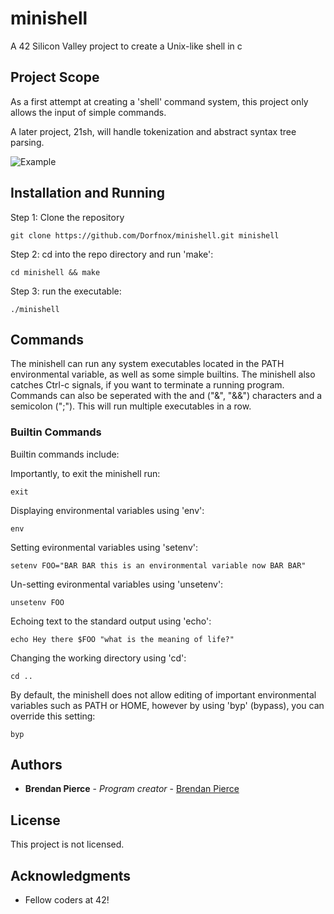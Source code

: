 # minishell

A 42 Silicon Valley project to create a Unix-like shell in c

## Project Scope

As a first attempt at creating a 'shell' command system, this project only allows the input of simple commands.

A later project, 21sh, will handle tokenization and abstract syntax tree parsing.

![Example](https://raw.githubusercontent.com/Dorfnox/minishell/master/example_images/shell_commands_example.png)

## Installation and Running

Step 1: Clone the repository

```
git clone https://github.com/Dorfnox/minishell.git minishell
```

Step 2: cd into the repo directory and run 'make':

```
cd minishell && make
```

Step 3: run the executable:

```
./minishell
```

## Commands

The minishell can run any system executables located in the PATH environmental variable, as well as some simple builtins.
The minishell also catches Ctrl-c signals, if you want to terminate a running program.
Commands can also be seperated with the and ("&", "&&") characters and a semicolon (";"). This will run multiple executables in a row.

### Builtin Commands

Builtin commands include:

Importantly, to exit the minishell run:
```
exit
```

Displaying environmental variables using 'env':
```
env
```

Setting evironmental variables using 'setenv':
```
setenv FOO="BAR BAR this is an environmental variable now BAR BAR"
```

Un-setting evironmental variables using 'unsetenv':
```
unsetenv FOO
```

Echoing text to the standard output using 'echo':
```
echo Hey there $FOO "what is the meaning of life?"
```

Changing the working directory using 'cd':
```
cd ..
```

By default, the minishell does not allow editing of important environmental variables such as PATH or HOME, however by using 'byp' (bypass), you can override this setting:
```
byp
```

## Authors

* **Brendan Pierce** - *Program creator* - [Brendan Pierce](https://github.com/Dorfnox/)

## License

This project is not licensed.

## Acknowledgments

* Fellow coders at 42!
